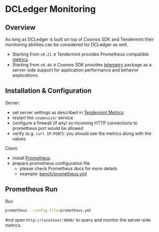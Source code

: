 # DCLedger Monitoring

## Overview

As long as DCLedger is built on top of Cosmos SDK and Tendermint their monitoring abilities can be considered for DCLedger as well.

* Starting from `v0.21.0` Tendermint provides Prometheus compatible [metrics](https://docs.tendermint.com/v0.34/tendermint-core/metrics.html).
* Starting from `v0.40.0` Cosmos SDK provides [telemetry](https://docs.cosmos.network/v0.45/core/telemetry.html) package as a server-side support for application performance and behavior explorations.

## Installation & Configuration

Server:

* set server settings as described in [Tendermint Metrics](https://docs.tendermint.com/v0.34/tendermint-core/metrics.html)
* restart the `cosmovisor` service
* configure a firewall (if any) so incoming HTTP connections to prometheus port would be allowed
* verify (e.g. `curl IP:PORT`): you should see the metrics along with the values

Client:

* install [Prometheus](https://prometheus.io/docs/prometheus/latest/getting_started/).
* prepare prometheus configuration file
  * please check Prometheus docs for more details
  * example: [bench/prometheus.yml](../bench/prometheus.yml)

## Prometheus Run

Run

```bash
prometheus --config.file=prometheus.yml
```

And open `http://localhost:9090/` to query and monitor the server-side metrics.
